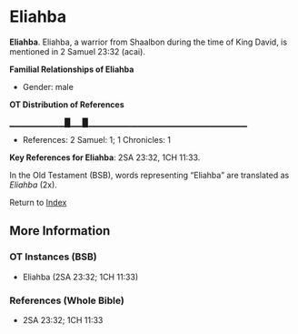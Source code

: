 # Eliahba
**Eliahba**. 
Eliahba, a warrior from Shaalbon during the time of King David, is mentioned in 2 Samuel 23:32 (acai). 




**Familial Relationships of Eliahba**


* Gender: male


**OT Distribution of References**

▁▁▁▁▁▁▁▁▁█▁▁█▁▁▁▁▁▁▁▁▁▁▁▁▁▁▁▁▁▁▁▁▁▁▁▁▁▁
* References: 2 Samuel: 1; 1 Chronicles: 1



**Key References for Eliahba**: 
2SA 23:32, 1CH 11:33. 


In the Old Testament (BSB), words representing “Eliahba” are translated as 
*Eliahba* (2x). 




Return to [Index](00-Index.md)

## More Information

### OT Instances (BSB)

* Eliahba (2SA 23:32; 1CH 11:33)



### References (Whole Bible)

* 2SA 23:32; 1CH 11:33



